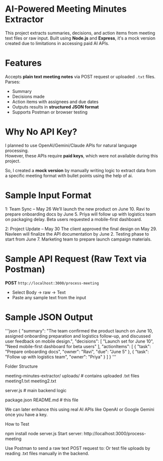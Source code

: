# AI-Powered Meeting Minutes Extractor

This project extracts summaries, decisions, and action items from meeting text files or raw input. Built using **Node.js** and **Express**, it's a mock version created due to limitations in accessing paid AI APIs.



# Features

Accepts **plain text meeting notes** via POST request or uploaded `.txt` files.
Parses:
  - Summary
  - Decisions made
  - Action items with assignees and due dates
- Outputs results in **structured JSON format**
- Supports Postman or browser testing



# Why No API Key?

I planned to use OpenAI/Gemini/Claude APIs for natural language processing.  
However, these APIs require **paid keys**, which were not available during this project.

So, I created a **mock version** by manually writing logic to extract data from a specific meeting format with bullet points using the help of ai.



# Sample Input Format
1: 
Team Sync – May 26
We’ll launch the new product on June 10.
Ravi to prepare onboarding docs by June 5.
Priya will follow up with logistics team on packaging delay.
Beta users requested a mobile-first dashboard.

2:
Project Update – May 30
The client approved the final design on May 29.
Navleen will finalize the API documentation by June 2.
Testing phase to start from June 7.
Marketing team to prepare launch campaign materials.



# Sample API Request (Raw Text via Postman)

**POST** `http://localhost:3000/process-meeting`

- Select Body → raw → Text
- Paste any sample text from the input



# Sample JSON Output
'''json
{
  "summary": "The team confirmed the product launch on June 10, assigned onboarding preparation and logistics follow-up, and discussed user feedback on mobile design.",
  "decisions": [
    "Launch set for June 10",
    "Need mobile-first dashboard for beta users"
  ],
  "actionItems": [
    {
      "task": "Prepare onboarding docs",
      "owner": "Ravi",
      "due": "June 5"
    },
    {
      "task": "Follow up with logistics team",
      "owner": "Priya"
    }
  ]
}
'''



Folder Structure

meeting-minutes-extractor/
uploads/              # contains uploaded .txt files
meeting1.txt
meeting2.txt

server.js             # main backend logic

package.json
README.md             # this file



We can later enhance this using real AI APIs like OpenAI or Google Gemini once you have a key.



How to Test

npm install
node server.js
Start server: http://localhost:3000/process-meeting

Use Postman to send a raw text POST request to:
Or test file uploads by reading .txt files manually in the backend.

